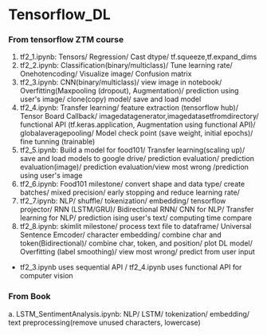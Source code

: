 # Tensorflow_DL
### From tensorflow ZTM course

1. tf2_1.ipynb: Tensors/ Regression/ Cast dtype/ tf.squeeze,tf.expand_dims
2. tf2_2.ipynb: Classification(binary/multiclass)/ Tune learning rate/ Onehotencoding/ Visualize image/ Confusion matrix
3. tf2_3.ipynb: CNN(binary/multiclass)/ view image in notebook/ Overfitting(Maxpooling (dropout), Augmentation)/ prediction using user's image/ clone(copy) model/ save and load model
4. tf2_4.ipynb: Transfer learning/ feature extraction (tensorflow hub)/ Tensor Board Callback/ imagedatagenerator,imagedatasetfromdirectory/ functional API (tf.keras.application, Augmentation using functional API)/ globalaveragepooling/ Model check point (save weight, initial epochs)/ fine tunning (trainable)
5. tf2_5.ipynb: Build a model for food101/ Transfer learning(scaling up)/ save and load models to google drive/ prediction evaluation/ prediction evaluation(image)/ prediction evaluation/view most wrong /prediction using user's image
6. tf2_6.ipynb: Food101 milestone/ convert shape and data type/ create batches/ mixed precision/ early stopping and reduce learning rate/ 
7. tf2_7.ipynb: NLP/ shuffle/ tokenization/ embedding/ tensorflow projector/ RNN (LSTM/GRU)/ Bidirectional RNN/ CNN for NLP/ Transfer learning for NLP/ prediction ising user's text/ computing time compare 
8. tf2_8.ipynb: skimlit milestone/ process text file to dataframe/ Universal Sentence Emcoder/ character embedding/ combine char and token(Bidirectional)/ combine char, token, and position/ plot DL model/ Overfitting (label smoothing)/ view most wrong/ predict from user input

- tf2_3.ipynb uses sequential API / tf2_4.ipynb uses functional API for computer vision

### From Book
a. LSTM_SentimentAnalysis.ipynb: NLP/ LSTM/ tokenization/ embedding/ text preprocessing(remove unused characters, lowercase)
